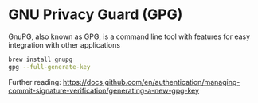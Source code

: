 # GNU Privacy Guard (GPG)

GnuPG, also known as GPG, is a command line tool with features for easy integration with other applications

```bash
brew install gnupg
gpg --full-generate-key
```

Further reading: <https://docs.github.com/en/authentication/managing-commit-signature-verification/generating-a-new-gpg-key>
